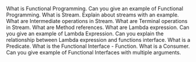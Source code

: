 What is Functional Programming.
Can you give an example of Functional Programming.
What is Stream.
Explain about streams with an example.
What are Intermediate operations in Stream.
What are Terminal operations in Stream.
What are Method references.
What are Lambda expression.
Can you give an example of Lambda Expression.
Can you explain the relationship between Lambda expression and functions interface.
What is a Predicate.
What is the Functional Interface - Function.
What is a Consumer.
Can you give example of Functional Interfaces with multiple arguments.
